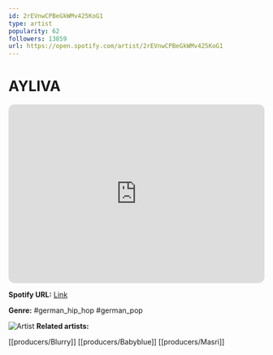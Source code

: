 ```yaml
---
id: 2rEVnwCPBeGkWMv425KoG1
type: artist
popularity: 62
followers: 13859
url: https://open.spotify.com/artist/2rEVnwCPBeGkWMv425KoG1
---
```

# AYLIVA

<iframe style="border-radius:12px" src="https://open.spotify.com/embed/artist/2rEVnwCPBeGkWMv425KoG1" width="100%" height="352" frameBorder="0" allowfullscreen="" allow="autoplay; clipboard-write; encrypted-media; fullscreen; picture-in-picture" loading="lazy"></iframe>

**Spotify URL:** [Link](https://open.spotify.com/artist/2rEVnwCPBeGkWMv425KoG1)

**Genre:**  #german_hip_hop #german_pop

![Artist](https://i.scdn.co/image/ab6761610000e5ebacbd6d3a5c2769707b4e1c0f)
**Related artists:**

[[producers/Blurry]]
[[producers/Babyblue]]
[[producers/Masri]]
